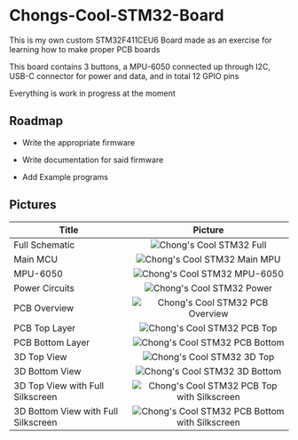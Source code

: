 # Chongs-Cool-STM32-Board

This is my own custom STM32F411CEU6 Board made as an exercise for learning how to make proper PCB boards

This board contains 3 buttons, a MPU-6050 connected up through I2C, USB-C connector for power and data, and in total 12 GPIO pins

Everything is work in progress at the moment
## Roadmap

- Write the appropriate firmware

- Write documentation for said firmware

- Add Example programs

## Pictures

**Title** | **Picture**
---|:---:
Full Schematic |![Chong's Cool STM32 Full](https://github.com/user-attachments/assets/b1bafea2-a315-4e4f-ae34-ef216d7a56f1)
Main MCU |![Chong's Cool STM32 Main MPU](https://github.com/user-attachments/assets/1f7fa47d-6e19-40dc-b3dd-381cbc5b6ab2)
MPU-6050 |![Chong's Cool STM32 MPU-6050](https://github.com/user-attachments/assets/8ef6bb2b-3fe0-49f7-9ec1-4fda12e045e3)
Power Circuits |![Chong's Cool STM32 Power](https://github.com/user-attachments/assets/737614e4-277a-41b2-8d39-3f0d332e104f)
PCB Overview |![Chong's Cool STM32 PCB Overview](https://github.com/user-attachments/assets/c8340ce7-0d56-4ea0-8dab-95ddaed861bd)
PCB Top Layer |![Chong's Cool STM32 PCB Top](https://github.com/user-attachments/assets/510410c4-7704-428c-83ef-0e0159a54c2e)
PCB Bottom Layer |![Chong's Cool STM32 PCB Bottom](https://github.com/user-attachments/assets/830b8551-a83a-4fb1-a460-215739d09b61)
3D Top View |![Chong's Cool STM32 3D Top](https://github.com/user-attachments/assets/44a019b4-9191-460b-b503-3889b51473bd)
3D Bottom View |![Chong's Cool STM32 3D Bottom](https://github.com/user-attachments/assets/72e6cdaf-f0b3-41bc-8748-8af620d55c65)
3D Top View with Full Silkscreen |![Chong's Cool STM32 PCB Top with Silkscreen](https://github.com/user-attachments/assets/a8b6f28d-5614-44ea-a97d-f1ce8a0c8cab)
3D Bottom View with Full Silkscreen |![Chong's Cool STM32 PCB Bottom with Silkscreen](https://github.com/user-attachments/assets/3f532bf6-7ff7-44b5-94aa-4f4a9ed62106)



